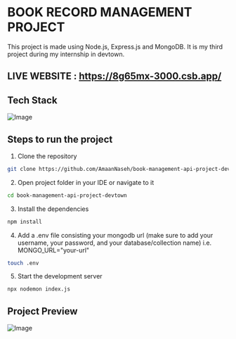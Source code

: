 # BOOK RECORD MANAGEMENT PROJECT

This project is made using Node.js, Express.js and MongoDB. It is my third project during my internship in devtown.

## LIVE WEBSITE : https://8g65mx-3000.csb.app/

## Tech Stack

![Image](https://github.com/user-attachments/assets/253f5d3a-8f95-4ae5-ba2b-daf2df7ee988)

## Steps to run the project

1. Clone the repository

```bash
git clone https://github.com/AmaanNaseh/book-management-api-project-devtown.git
```

2. Open project folder in your IDE or navigate to it

```bash
cd book-management-api-project-devtown
```

3. Install the dependencies

```bash
npm install
```

4. Add a .env file consisting your mongodb url (make sure to add your username, your password, and your database/collection name) i.e. MONGO_URL="your-url"

```bash
touch .env
```

5. Start the development server

```bash
npx nodemon index.js
```

## Project Preview

![Image](https://github.com/user-attachments/assets/9fa62e18-76ca-4f13-bcdf-f8e6939c8976)
